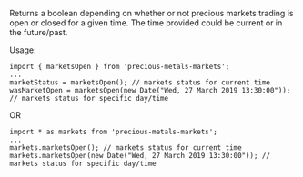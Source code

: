 Returns a boolean depending on whether or not precious markets trading is open or closed for a given time. The time provided could be current or in the future/past.

Usage:
```
import { marketsOpen } from 'precious-metals-markets';
...
marketStatus = marketsOpen(); // markets status for current time
wasMarketOpen = marketsOpen(new Date("Wed, 27 March 2019 13:30:00")); // markets status for specific day/time
```
OR
```
import * as markets from 'precious-metals-markets';
...
markets.marketsOpen(); // markets status for current time
markets.marketsOpen(new Date("Wed, 27 March 2019 13:30:00")); // markets status for specific day/time
```